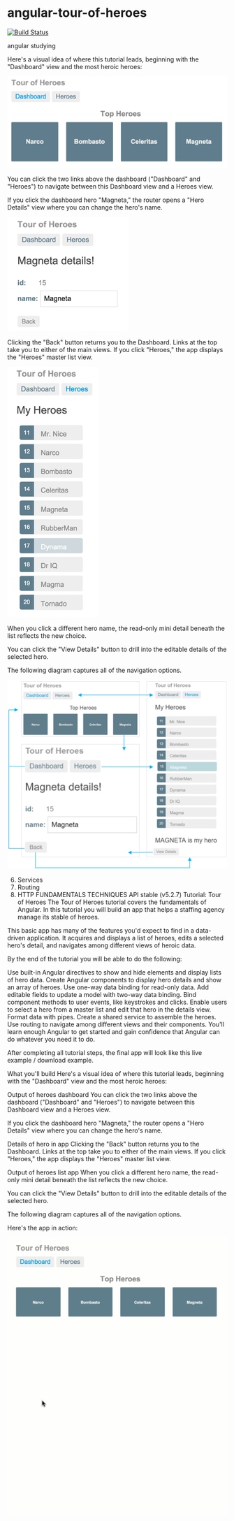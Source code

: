 # angular-tour-of-heroes

[![Build Status](https://travis-ci.org/BigSnow1/angular-tour-of-heroes.svg?branch=master)](https://travis-ci.org/BigSnow1/angular-tour-of-heroes)

angular studying

Here's a visual idea of where this tutorial leads, beginning with the "Dashboard" view and the most heroic heroes:

[![Image text](https://github.com/BigSnow1/angular-tour-of-heroes/blob/master/img-storage/heroes-dashboard-1.png)](https://github.com/BigSnow1/angular-tour-of-heroes/blob/master/img-storage/heroes-dashboard-1.png)

You can click the two links above the dashboard ("Dashboard" and "Heroes") to navigate between this Dashboard view and a Heroes view.

If you click the dashboard hero "Magneta," the router opens a "Hero Details" view where you can change the hero's name.

[![Image text](https://github.com/BigSnow1/angular-tour-of-heroes/blob/master/img-storage/hero-details-1.png)](https://github.com/BigSnow1/angular-tour-of-heroes/blob/master/img-storage/hero-details-1.png)

Clicking the "Back" button returns you to the Dashboard. Links at the top take you to either of the main views. If you click "Heroes," the app displays the "Heroes" master list view.

[![Image text](https://github.com/BigSnow1/angular-tour-of-heroes/blob/master/img-storage/heroes-list-2.png)](https://github.com/BigSnow1/angular-tour-of-heroes/blob/master/img-storage/heroes-list-2.png)

When you click a different hero name, the read-only mini detail beneath the list reflects the new choice.

You can click the "View Details" button to drill into the editable details of the selected hero.

The following diagram captures all of the navigation options.

[![Image text](https://github.com/BigSnow1/angular-tour-of-heroes/blob/master/img-storage/nav-diagram.png)](https://github.com/BigSnow1/angular-tour-of-heroes/blob/master/img-storage/nav-diagram.png)


6. Services
7. Routing
8. HTTP
FUNDAMENTALS
TECHNIQUES
API
stable (v5.2.7)
Tutorial: Tour of Heroes
The Tour of Heroes tutorial covers the fundamentals of Angular.
In this tutorial you will build an app that helps a staffing agency manage its stable of heroes.

This basic app has many of the features you'd expect to find in a data-driven application. It acquires and displays a list of heroes, edits a selected hero's detail, and navigates among different views of heroic data.

By the end of the tutorial you will be able to do the following:

Use built-in Angular directives to show and hide elements and display lists of hero data.
Create Angular components to display hero details and show an array of heroes.
Use one-way data binding for read-only data.
Add editable fields to update a model with two-way data binding.
Bind component methods to user events, like keystrokes and clicks.
Enable users to select a hero from a master list and edit that hero in the details view.
Format data with pipes.
Create a shared service to assemble the heroes.
Use routing to navigate among different views and their components.
You'll learn enough Angular to get started and gain confidence that Angular can do whatever you need it to do.

After completing all tutorial steps, the final app will look like this live example / download example.

What you'll build
Here's a visual idea of where this tutorial leads, beginning with the "Dashboard" view and the most heroic heroes:

Output of heroes dashboard
You can click the two links above the dashboard ("Dashboard" and "Heroes") to navigate between this Dashboard view and a Heroes view.

If you click the dashboard hero "Magneta," the router opens a "Hero Details" view where you can change the hero's name.

Details of hero in app
Clicking the "Back" button returns you to the Dashboard. Links at the top take you to either of the main views. If you click "Heroes," the app displays the "Heroes" master list view.

Output of heroes list app
When you click a different hero name, the read-only mini detail beneath the list reflects the new choice.

You can click the "View Details" button to drill into the editable details of the selected hero.

The following diagram captures all of the navigation options.

Here's the app in action:

[![Image text](https://github.com/BigSnow1/angular-tour-of-heroes/blob/master/img-storage/toh-anim.gif)](https://github.com/BigSnow1/angular-tour-of-heroes/blob/master/img-storage/toh-anim.gif)


